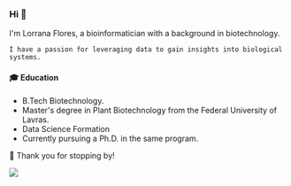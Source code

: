 ### Hi 👋

I'm Lorrana Flores, a bioinformatician with a background in biotechnology.

`I have a passion for leveraging data to gain insights into biological systems.`

#### 🎓 Education
- B.Tech Biotechnology.
- Master's degree in Plant Biotechnology from the Federal University of Lavras.
- Data Science Formation
- Currently pursuing a Ph.D. in the same program.

🌟 Thank you for stopping by!


[<img src="https://img.shields.io/badge/Check%20my%20personal%20site-8A2BE2" />](https://lorranavf.github.io/)





